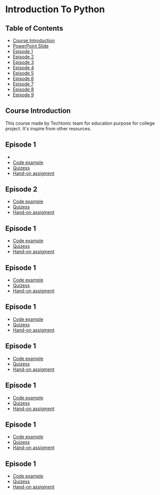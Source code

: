 # Introduction To Python

## Table of Contents
- [Course Introduction](#course-introduction)
- [PowerPoint Slide]()
- [Episode 1](#module-1)
- [Episode 2](#module-1)
- [Episode 3](#module-1)
- [Episode 4](#module-1)
- [Episode 5](#module-1)
- [Episode 6](#module-1)
- [Episode 7](#module-1)
- [Episode 8](#module-1)
- [Episode 9](#module-1)

## Course Introduction
This course made by Techtonic team for education purpose for college project. 
It's inspire from other resources.

## Episode 1
- 
- [Code example]()
- [Quizess]()
- [Hand-on assigment]()

## Episode 2
- [Code example]()
- [Quizess]()
- [Hand-on assigment]()

## Episode 1
- [Code example]()
- [Quizess]()
- [Hand-on assigment]()

## Episode 1
- [Code example]()
- [Quizess]()
- [Hand-on assigment]()

## Episode 1
- [Code example]()
- [Quizess]()
- [Hand-on assigment]()

## Episode 1
- [Code example]()
- [Quizess]()
- [Hand-on assigment]()

## Episode 1
- [Code example]()
- [Quizess]()
- [Hand-on assigment]()

## Episode 1
- [Code example]()
- [Quizess]()
- [Hand-on assigment]()

## Episode 1
- [Code example]()
- [Quizess]()
- [Hand-on assigment]()


